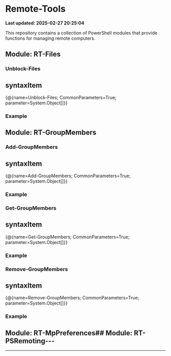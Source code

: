 
# Remote-Tools
**Last updated: 2025-02-27 20:25:04**


This repository contains a collection of PowerShell modules that provide functions for managing remote computers.

## Module: RT-Files
### Unblock-Files


syntaxItem
----------
{@{name=Unblock-Files; CommonParameters=True; parameter=System.Object[]}}






### 




### Example 




## Module: RT-GroupMembers
### Add-GroupMembers


syntaxItem
----------
{@{name=Add-GroupMembers; CommonParameters=True; parameter=System.Object[]}}






### 




### Example 





### Get-GroupMembers


syntaxItem
----------
{@{name=Get-GroupMembers; CommonParameters=True; parameter=System.Object[]}}






### 




### Example 





### Remove-GroupMembers


syntaxItem
----------
{@{name=Remove-GroupMembers; CommonParameters=True; parameter=System.Object[]}}






### 




### Example 




## Module: RT-MpPreferences## Module: RT-PSRemoting---
---

